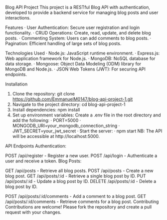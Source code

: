 Blog API Project
This project is a RESTful Blog API with authentication, developed to provide a backend service for managing blog posts and user interactions.

Features
· User Authentication: Secure user registration and login functionality.
· CRUD Operations: Create, read, update, and delete blog posts.
· Commenting System: Users can add comments to blog posts.
· Pagination: Efficient handling of large sets of blog posts.

Technologies Used
· Node.js: JavaScript runtime environment.
· Express.js: Web application framework for Node.js.
· MongoDB: NoSQL database for data storage.
· Mongoose: Object Data Modeling (ODM) library for MongoDB and Node.js.
· JSON Web Tokens (JWT): For securing API endpoints.

Installation
1. Clone the repository: git clone https://github.com/EmmanuelM0147/blog-api-project-1.git
2. Navigate to the project directory: cd blog-api-project-1
3. Install dependencies: npm install
4. Set up environment variables: Create a .env file in the root directory and add the following:
· PORT=5000
· MONGODB_URI=your_mongodb_connection_string
· JWT_SECRET=your_jwt_secret
· Start the server:
· npm start
NB: The API will be accessible at http://localhost:5000.

API Endpoints
Authentication:

POST /api/register - Register a new user.
POST /api/login - Authenticate a user and receive a token.
Blog Posts:

GET /api/posts - Retrieve all blog posts.
POST /api/posts - Create a new blog post.
GET /api/posts/:id - Retrieve a single blog post by ID.
PUT /api/posts/:id - Update a blog post by ID.
DELETE /api/posts/:id - Delete a blog post by ID.

POST /api/posts/:id/comments - Add a comment to a blog post.
GET /api/posts/:id/comments - Retrieve comments for a blog post.
Contributing
Contributions are welcome! Please fork the repository and create a pull request with your changes.
